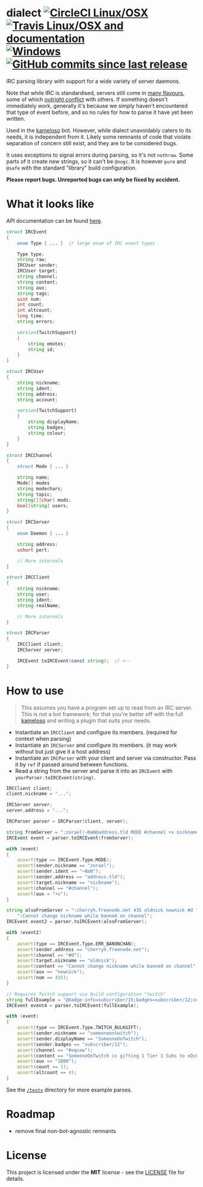 # dialect [![CircleCI Linux/OSX](https://img.shields.io/circleci/project/github/zorael/dialect/master.svg?maxAge=3600&logo=circleci)](https://circleci.com/gh/zorael/dialect) [![Travis Linux/OSX and documentation](https://img.shields.io/travis/zorael/dialect/master.svg?maxAge=3600&logo=travis)](https://travis-ci.org/zorael/dialect) [![Windows](https://img.shields.io/appveyor/ci/zorael/dialect/master.svg?maxAge=3600&logo=appveyor)](https://ci.appveyor.com/project/zorael/dialect) [![GitHub commits since last release](https://img.shields.io/github/commits-since/zorael/dialect/v0.2.1.svg?maxAge=3600&logo=github)](https://github.com/zorael/dialect/compare/v0.2.1...master)

IRC parsing library with support for a wide variety of server daemons.

Note that while IRC is standardised, servers still come in [many flavours](https://upload.wikimedia.org/wikipedia/commons/thumb/d/d5/IRCd_software_implementations3.svg/1533px-IRCd_software_implementations3.svg.png), some of which [outright conflict](http://defs.ircdocs.horse/defs/numerics.html) with others. If something doesn't immediately work, generally it's because we simply haven't encountered that type of event before, and so no rules for how to parse it have yet been written.

Used in the [kameloso](https://github.com/zorael/kameloso) bot. However, while dialect unavoidably caters to its needs, it is independent from it. Likely some remnants of code that violate separation of concern still exist, and they are to be considered bugs.

It uses exceptions to signal errors during parsing, so it's not `nothrow`. Some parts of it create new strings, so it can't be `@nogc`. It is however `pure` and `@safe` with the standard "library" build configuration.

**Please report bugs. Unreported bugs can only be fixed by accident.**

# What it looks like

API documentation can be found [here](https://zorael.github.io/dialect).

```d
struct IRCEvent
{
    enum Type { ... }  // large enum of IRC event types

    Type type;
    string raw;
    IRCUser sender;
    IRCUser target;
    string channel;
    string content;
    string aux;
    string tags;
    uint num;
    int count;
    int altcount;
    long time;
    string errors;

    version(TwitchSupport)
    {
        string emotes;
        string id;
    }
}

struct IRCUser
{
    string nickname;
    string ident;
    string address;
    string account;

    version(TwitchSupport)
    {
        string displayName;
        string badges;
        string colour;
    }
}

struct IRCChannel
{
    struct Mode { ... }

    string name;
    Mode[] modes
    string modechars;
    string topic;
    string[][char] mods;
    bool[string] users;
}

struct IRCServer
{
    enum Daemon { ... }

    string address;
    ushort port;

    // More internals
}

struct IRCClient
{
    string nickname;
    string user;
    string ident;
    string realName;

    // More internals
}

struct IRCParser
{
    IRCClient client;
    IRCServer server;

    IRCEvent toIRCEvent(const string);  // <--
}
```

# How to use

> This assumes you have a program set up to read from an IRC server. This is not a bot framework; for that you're better off with the full [kameloso](https://github.com/zorael/kameloso) and writing a plugin that suits your needs.

* Instantiate an `IRCClient` and configure its members. (required for context when parsing)
* Instantiate an `IRCServer` and configure its members. (it may work without but just give it a host address)
* Instantiate an `IRCParser` with your client and server via constructor. Pass it by `ref` if passed around between functions.
* Read a string from the server and parse it into an `IRCEvent` with `yourParser.toIRCEvent(string)`.

```d
IRCClient client;
client.nickname = "...";

IRCServer server;
server.address = "...";

IRCParser parser = IRCParser(client, server);

string fromServer = ":zorael!~NaN@address.tld MODE #channel +v nickname";
IRCEvent event = parser.toIRCEvent(fromServer);

with (event)
{
    assert(type == IRCEvent.Type.MODE);
    assert(sender.nickname == "zorael");
    assert(sender.ident == "~NaN");
    assert(sender.address == "address.tld");
    assert(target.nickname == "nickname");
    assert(channel == "#channel");
    assert(aux = "+v");
}

string alsoFromServer = ":cherryh.freenode.net 435 oldnick newnick #d " ~
    ":Cannot change nickname while banned on channel";
IRCEvent event2 = parser.toIRCEvent(alsoFromServer);

with (event2)
{
    assert(type == IRCEvent.Type.ERR_BANONCHAN);
    assert(sender.address == "cherryh.freenode.net");
    assert(channel == "#d");
    assert(target.nickname == "oldnick");
    assert(content == "Cannot change nickname while banned on channel");
    assert(aux == "newnick");
    assert(num == 435);
}

// Requires Twitch support via build configuration "twitch"
string fullExample = "@badge-info=subscriber/15;badges=subscriber/12;color=;display-name=SomeoneOnTwitch;emotes=;flags=;id=d6729804-2bf3-495d-80ce-a2fe8ed00a26;login=someoneontwitch;mod=0;msg-id=submysterygift;msg-param-mass-gift-count=1;msg-param-origin-id=49\\s9d\\s3e\\s68\\sca\\s26\\se9\\s2a\\s6e\\s44\\sd4\\s60\\s9b\\s3d\\saa\\sb9\\s4c\\sad\\s43\\s5c;msg-param-sender-count=4;msg-param-sub-plan=1000;room-id=71092938;subscriber=1;system-msg=someoneOnTwitch\\sis\\sgifting\\s1\\sTier\\s1\\sSubs\\sto\\sxQcOW's\\scommunity!\\sThey've\\sgifted\\sa\\stotal\\sof\\s4\\sin\\sthe\\schannel!;tmi-sent-ts=1569013433362;user-id=224578549;user-type= :tmi.twitch.tv USERNOTICE #xqcow"
IRCEvent event4 = parser.toIRCEvent(fullExample);

with (event)
{
    assert(type == IRCEvent.Type.TWITCH_BULKGIFT);
    assert(sender.nickname == "someoneontwitch");
    assert(sender.displayName == "SomeoneOnTwitch");
    assert(sender.badges == "subscriber/12");
    assert(channel == "#xqcow");
    assert(content == "SomeoneOnTwitch is gifting 1 Tier 1 Subs to xQcOW's community! They've gifted a total of 4 in the channel!");
    assert(aux == "1000");
    assert(count == 1);
    assert(altcount == 4);
}
```

See the [`/tests`](/tests) directory for more example parses.

# Roadmap

* remove final non-bot-agnostic remnants

# License

This project is licensed under the **MIT** license - see the [LICENSE](LICENSE) file for details.
